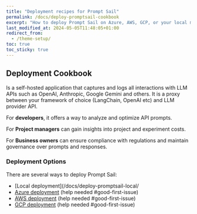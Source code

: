 ```yaml
---
title: "Deployment recipes for Prompt Sail"
permalink: /docs/deploy-promptsail-cookbook
excerpt: "How to deploy Prompt Sail on Azure, AWS, GCP, or your local machine."
last_modified_at: 2024-05-05T11:48:05+01:00
redirect_from:
  - /theme-setup/
toc: true
toc_sticky: true
---
```



## Deployment Cookbook


Is a self-hosted application that captures and logs all interactions with LLM APIs such as OpenAI, Anthropic, Google Gemini and others. It is a proxy between your framework of choice (LangChain, OpenAI etc) and LLM provider API. 

For **developers**, it offers a way to analyze and optimize API prompts. 

For **Project managers** can gain insights into project and experiment costs. 

For **Business owners** can ensure compliance with regulations and maintain governance over prompts and responses.


### Deployment Options

There are several ways to deploy Prompt Sail:
* [Local deployment](/docs/deploy-promptsail-local/
* [Azure deployment](/docs/deploy-promptsail-azure) (help needed #good-first-issue)
* [AWS deployment](/docs/deploy-promptsail-aws) (help needed #good-first-issue)
* [GCP deployment](/docs/deploy-promptsail-gcp) (help needed #good-first-issue)



